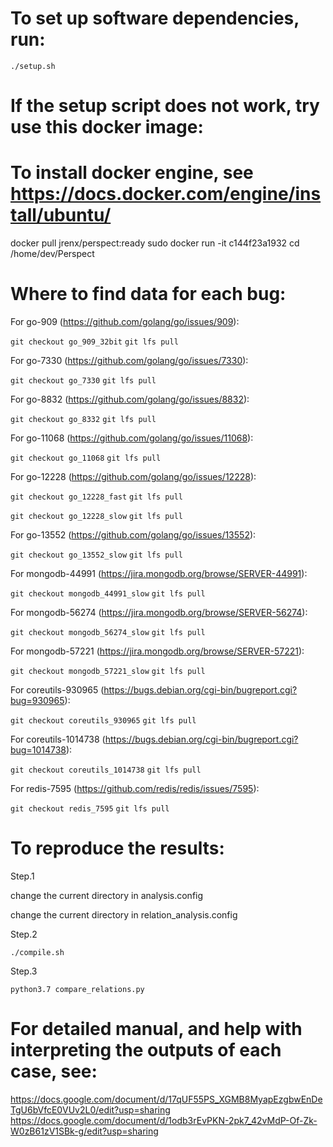 # To set up software dependencies, run:
`./setup.sh`

# If the setup script does not work, try use this docker image:
# To install docker engine, see https://docs.docker.com/engine/install/ubuntu/
docker pull jrenx/perspect:ready
sudo docker run -it c144f23a1932
cd /home/dev/Perspect

# Where to find data for each bug:

For go-909 (https://github.com/golang/go/issues/909): 

`git checkout go_909_32bit`
`git lfs pull`

For go-7330 (https://github.com/golang/go/issues/7330): 

`git checkout go_7330`
`git lfs pull`

For go-8832 (https://github.com/golang/go/issues/8832): 

`git checkout go_8332`
`git lfs pull`

For go-11068 (https://github.com/golang/go/issues/11068): 

`git checkout go_11068`
`git lfs pull`

For go-12228 (https://github.com/golang/go/issues/12228): 

`git checkout go_12228_fast`
`git lfs pull`

`git checkout go_12228_slow`
`git lfs pull`

For go-13552 (https://github.com/golang/go/issues/13552): 

`git checkout go_13552_slow`
`git lfs pull`

For mongodb-44991 (https://jira.mongodb.org/browse/SERVER-44991): 

`git checkout mongodb_44991_slow`
`git lfs pull`

For mongodb-56274 (https://jira.mongodb.org/browse/SERVER-56274): 

`git checkout mongodb_56274_slow`
`git lfs pull`

For mongodb-57221 (https://jira.mongodb.org/browse/SERVER-57221): 

`git checkout mongodb_57221_slow`
`git lfs pull`

For coreutils-930965 (https://bugs.debian.org/cgi-bin/bugreport.cgi?bug=930965): 

`git checkout coreutils_930965`
`git lfs pull`

For coreutils-1014738 (https://bugs.debian.org/cgi-bin/bugreport.cgi?bug=1014738): 

`git checkout coreutils_1014738`
`git lfs pull`

For redis-7595 (https://github.com/redis/redis/issues/7595):

`git checkout redis_7595`
`git lfs pull`

# To reproduce the results:

Step.1

change the current directory in analysis.config

change the current directory in relation_analysis.config

Step.2

`./compile.sh`

Step.3

`python3.7 compare_relations.py`

# For detailed manual, and help with interpreting the outputs of each case, see:

https://docs.google.com/document/d/17qUF55PS_XGMB8MyapEzgbwEnDeTgU6bVfcE0VUv2L0/edit?usp=sharing
https://docs.google.com/document/d/1odb3rEvPKN-2pk7_42vMdP-Of-Zk-W0zB61zV1SBk-g/edit?usp=sharing
